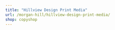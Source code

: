 ```yaml
---
title: "Hillview Design Print Media"
url: /morgan-hill/hillview-design-print-media/
shop: copyshop
---
```

